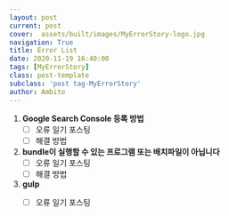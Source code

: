 ```yaml
---
layout: post
current: post
cover:  assets/built/images/MyErrorStory-logo.jpg
navigation: True
title: Error List
date: 2020-11-19 16:40:00
tags: [MyErrorStory]
class: post-template
subclass: 'post tag-MyErrorStory'
author: Ambito
---
```


1. **Google Search Console 등록 방법**
    -[ ] 오류 일기 포스팅
    -[ ] 해결 방법  

2. **bundle이 실행할 수 있는 프로그램 또는 배치파일이 아닙니다**
    -[ ] 오류 일기 포스팅
    -[ ] 해결 방법

3. **gulp**
    -[ ] 오류 일기 포스팅



